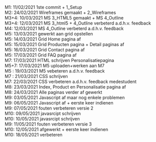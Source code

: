 M1: 11/02/2021 1ste commit + 1_Setup  
M2: 24/02/2021 Wireframes gemaakt + 2_Wireframes  
M3+4: 10/03/2021 MS 3_HTML5 gemaakt + MS 4_Outline  
M3+4: 12/03/2021 MS 3_html5 + 4_Outline verbeterd a.d.h.v. feedback  
M4: 12/03/2021 MS 4_Outline verbeterd a.d.h.v. feedback   
M5: 13/03/2021 gewerkt aan grid opstellen  
M5: 14/03/2021 Grid Home pagina af  
M5: 15/03/2021 Grid Producten pagina + Detail paginas af  
M5: 16/03/2021 Grid Contact pagina af  
M5: 17/03/2021 Grid FAQ pagina af  
M7: 17/03/2021 HTML schrijven Personalisatiepagina  
M5+7: 17/03/2021 M5 uploaden+werken aan M7    
M5 : 19/03/2021 M5 vebeteren a.d.h.v. feedback  
M7 : 21/03/2021 CSS schrijven  
M7: 22/03/2021 CSS verbeteren a.d.h.v. feedback medestudent  
M8: 23/03/2021 Index, Product en Personalisatie pagina af  
M8: 24/03/2021 Alle paginas verder af gewerkt    
M9: 03/05/2021 Javascript af maar nog enkele problemen  
M9: 06/05/2021 Javascript af + eerste keer indienen  
M9: 07/05/2021 fouten verbeteren versie 2  
M10: 09/05/2021 javasrcipt schrijven  
M10: 10/05/2021 javasrcipt schrijven  
M9: 11/05/2021 fouten verbeteren versie 3  
M10: 12/05/2021 afgewerkt + eerste keer indienen   
M10: 18/05/2021 verbeteren


